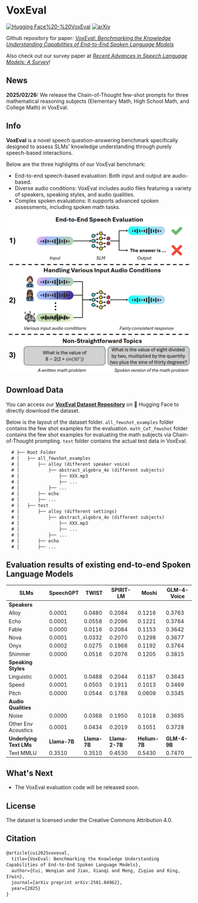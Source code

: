 # VoxEval
[![Hugging Face%20-%20VoxEval](https://img.shields.io/badge/🤗%20Hugging%20Face%20-%20VoxEval-blue)](https://huggingface.co/datasets/qqjz/VoxEval)
[![arXiv](https://img.shields.io/badge/arXiv-2501.04962-red)](https://arxiv.org/abs/2501.04962)

Github repository for paper: [*VoxEval: Benchmarking the Knowledge Understanding Capabilities of End-to-End Spoken Language Models*](https://arxiv.org/abs/2501.04962)

Also check out our survey paper at [*Recent Advances in Speech Language Models: A Survey*](https://arxiv.org/abs/2410.03751)!

## News
**2025/02/26:** We release the Chain-of-Thought few-shot prompts for three mathematical reasoning subjects (Elementary Math, High School Math, and College Math) in VoxEval.

## Info
**VoxEval** is a novel speech question-answering benchmark specifically designed to assess SLMs' knowledge understanding through purely speech-based interactions.

Below are the three highlights of our VoxEval benchmark:
- End-to-end speech-based evaluation: Both input and output are audio-based.
- Diverse audio conditions: VoxEval includes audio files featuring a variety of speakers, speaking styles, and audio qualities.
- Complex spoken evaluations: It supports advanced spoken assessments, including spoken math tasks.

![Intro Figure](./figures/intro_figure.png)
<!-- <img src="./figures/intro_figure.png" alt="Intro Figure" width="400"> -->

## Download Data
You can access our **[VoxEval Dataset Repository](https://huggingface.co/datasets/qqjz/VoxEval)** on 🤗 Hugging Face to directly download the dataset.

Below is the layout of the dataset folder. `all_fewshot_examples` folder contains the few shot examples for the evaluation. `math_CoT_fewshot` folder contains the few shot examples for evaluating the math subjects via Chain-of-Thought prompting.
`test` folder contains the actual test data in VoxEval.
```
  # ├── Root Folder
  # │   ├── all_fewshot_examples
  # │       ├── alloy (different speaker voice)
  # │           ├── abstract_algebra_4o (different subjects)
  # │               ├── XXX.mp3
  # │               ├── ...
  # │           ├── ...
  # │       ├── echo
  # │       ├── ...
  # │   ├── test
  # │       ├── alloy (different settings)
  # │           ├── abstract_algebra_4o (different subjects)
  # │               ├── XXX.mp3
  # │               ├── ...
  # │           ├── ...
  # │       ├── echo
  # │       ├── ...
```

## Evaluation results of existing end-to-end Spoken Language Models
| **SLMs**            | **SpeechGPT** | **TWIST** | **SPIRIT-LM** | **Moshi** | **GLM-4-Voice** |
|----------------------|---------------|-----------|---------------|-----------|-----------------|
| **Speakers**         |               |           |               |           |                 |
| Alloy                | 0.0001        | 0.0480    | 0.2084        | 0.1216    | 0.3763          |
| Echo                 | 0.0001        | 0.0558    | 0.2096        | 0.1221    | 0.3764          |
| Fable                | 0.0000        | 0.0116    | 0.2084        | 0.1153    | 0.3642          |
| Nova                 | 0.0001        | 0.0332    | 0.2070        | 0.1298    | 0.3677          |
| Onyx                 | 0.0002        | 0.0275    | 0.1966        | 0.1192    | 0.3764          |
| Shimmer              | 0.0000        | 0.0516    | 0.2076        | 0.1205    | 0.3815          |
| **Speaking Styles**  |               |           |               |           |                 |
| Linguistic           | 0.0001        | 0.0488    | 0.2044        | 0.1187    | 0.3643          |
| Speed                | 0.0001        | 0.0503    | 0.1911        | 0.1013    | 0.3469          |
| Pitch                | 0.0000        | 0.0544    | 0.1788        | 0.0609    | 0.3345          |
| **Audio Qualities**  |               |           |               |           |                 |
| Noise                | 0.0000        | 0.0368    | 0.1950        | 0.1018    | 0.3695          |
| Other Env Acoustics  | 0.0001        | 0.0434    | 0.2019        | 0.1051    | 0.3728          |
| **Underlying Text LMs** | **Llama-7B** | **Llama-7B** | **Llama-2-7B** | **Helium-7B** | **GLM-4-9B** |
| Text MMLU            | 0.3510        | 0.3510    | 0.4530        | 0.5430    | 0.7470          |

## What's Next
- The VoxEval evaluation code will be released soon.

## License
The dataset is licensed under the Creative Commons Attribution 4.0.

## Citation
```
@article{cui2025voxeval,
  title={VoxEval: Benchmarking the Knowledge Understanding Capabilities of End-to-End Spoken Language Models},
  author={Cui, Wenqian and Jiao, Xiaoqi and Meng, Ziqiao and King, Irwin},
  journal={arXiv preprint arXiv:2501.04962},
  year={2025}
}
```

